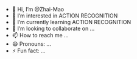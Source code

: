 - 👋 Hi, I’m @Zhai-Mao
- 👀 I’m interested in ACTION RECOGNITION
- 🌱 I’m currently learning ACTION RECOGNITION
- 💞️ I’m looking to collaborate on ...
- 📫 How to reach me ...
- 😄 Pronouns: ...
- ⚡ Fun fact: ...

<!---
Zhai-Mao/Zhai-Mao is a ✨ special ✨ repository because its `README.md` (this file) appears on your GitHub profile.
You can click the Preview link to take a look at your changes.
--->
